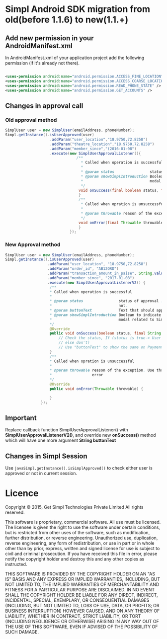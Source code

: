 # Simpl Android SDK migration from old(before 1.1.6) to new(1.1.+)

## Add new permission in your AndroidManifest.xml
In AndroidManifest.xml of your application project add the following permission (if it's already not there).
```xml

<uses-permission android:name="android.permission.ACCESS_FINE_LOCATION" />
<uses-permission android:name="android.permission.ACCESS_COARSE_LOCATION" />
<uses-permission android:name="android.permission.READ_PHONE_STATE" />
<uses-permission android:name="android.permission.GET_ACCOUNTS" />
```
## Changes in approval call

### Old approval method
```java
SimplUser user = new SimplUser(emailAddress, phoneNumber);
Simpl.getInstance().isUserApproved(user)
                    .addParam("user_location","18.9750,72.8258")
                    .addParam("theatre_location","18.9750,72.8258")
                    .addParam("member_since","(2016-01-08")                                                     
                    .execute(new SimplUserApprovalListener(){
                                /**
                                  * Called when operation is successful
                                  *
                                  * @param status                status of approval : true if user is approved and false if he is not.
                                  * @param showSimplIntroduction Boolean to indicate that User should be shown an introduction
                                  *                              modal related to Simpl
                                  */
                                 void onSuccess(final boolean status, final boolean showSimplIntroduction){
                                 }
                                 /**
                                  * Called when opration is unsuccessful
                                  *
                                  * @param throwable reason of the exception. Use throwable.getMessage() to show user readable error
                                  */
                                 void onError(final Throwable throwable){
                                 }
                             });
```

### New Approval method
```java
SimplUser user = new SimplUser(emailAddress, phoneNumber);
Simpl.getInstance().isUserApproved(user)
                   .addParam("user_location", "18.9750,72.8258")
                   .addParam("order_id", "AB12ORD")
                   .addParam("transaction_amount_in_paise", String.valueOf(transactionAmountInPaise))
                   .addParam("member_since", "2017-01-08")
                   .execute(new SimplUserApprovalListenerV2() {
                    /**
                    * Called when operation is successful
                    *
                    * @param status                status of approval : true if user is approved and false if he is
                    *                              not.
                    * @param buttonText            Text that should appear on Simpl payment option
                    * @param showSimplIntroduction Boolean to indicate that User should be shown an introduction
                    *                              modal related to Simpl
                    */
                    @Override
                    public void onSuccess(boolean status, final String buttonText, boolean showSimplIntroduction) {
                        // Check the status, If (status is true-> User is approved and show the payment button
                        // else don't)
                        // Use "buttonText" to show the same on Payment button
                    }
                    /**
                    * Called when opration is unsuccessful
                    *
                    * @param throwable reason of the exception. Use throwable.getMessage() to show user readable
                    *                  error
                    */
                    @Override
                    public void onError(Throwable throwable) {

                    }
                });
```
## Important
Replace callback function ~~SimplUserApprovalListener()~~ with  **SimplUserApprovalListenerV2()**, and override new 
**onSuccess()** method which will have one more argument **String buttonText**

## Changes in Simpl Session
Use ```javaSimpl.getInstance().isSimplApproved()``` to check either user is approved or not in current session.

# Licence
Copyright © 2015, Get Simpl Technologies Private Limited
All rights reserved.

This software is proprietary, commercial software. All use must be licensed. The licensee is given the right to use the software under certain conditions, but is restricted from other uses of the software, such as modification, further distribution, or reverse engineering. Unauthorized use, duplication, reverse engineering, any form of redistribution, or use in part or in whole other than by prior, express, written and signed license for use is subject to civil and criminal prosecution. If you have received this file in error, please notify the copyright holder and destroy this and any other copies as instructed.

THIS SOFTWARE IS PROVIDED BY THE COPYRIGHT HOLDER ON AN "AS IS" BASIS AND ANY EXPRESS OR IMPLIED WARRANTIES, INCLUDING, BUT NOT LIMITED TO, THE IMPLIED WARRANTIES OF MERCHANTABILITY AND FITNESS FOR A PARTICULAR PURPOSE ARE DISCLAIMED. IN NO EVENT SHALL THE COPYRIGHT HOLDER BE LIABLE FOR ANY DIRECT, INDIRECT, INCIDENTAL, SPECIAL, EXEMPLARY, OR CONSEQUENTIAL DAMAGES (INCLUDING, BUT NOT LIMITED TO, LOSS OF USE, DATA, OR PROFITS; OR BUSINESS INTERRUPTION) HOWEVER CAUSED, AND ON ANY THEORY OF LIABILITY, WHETHER IN CONTRACT, STRICT LIABILITY, OR TORT (INCLUDING NEGLIGENCE OR OTHERWISE) ARISING IN ANY WAY OUT OF THE USE OF THIS SOFTWARE, EVEN IF ADVISED OF THE POSSIBILITY OF SUCH DAMAGE.
